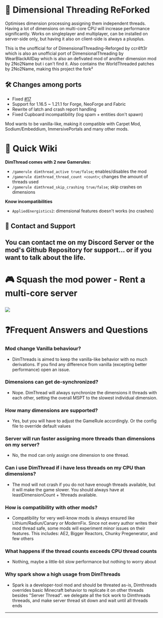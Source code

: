# 🌌 Dimensional Threading ReForked
Optimises dimension processing assigning them independent threads.
Having a lot of dimensions on multi-core CPU will increase performance significantly.
Works on singleplayer and multiplayer, can be installed on server-side only,
but having it also on client-side is always a plusplus.


This is the unofficial for of DimensionalThreading-Reforged by ccr4ft3r
which is also an unofficial port of DimensionalThreading by WearBlackAllDay
which is also an defivated mod of another dimension mod by 2No2Name but i can't find it.
Also contains the WorldThreaded patches by 2No2Name, making this project the fork²

## 🛠️ Changes among ports
- Fixed [#17](https://github.com/CCr4ft3r/DimensionalThreading-Reforged/issues/17)
- Support for 1.16.5 ~ 1.21.1 for Forge, NeoForge and Fabric
- Rewrite of latch and crash report handling
- Fixed Cupboard incompatibility (log spam + entities don't spawn)

Mod wants to be vanilla-like, making it compatible with Carpet Mod, Sodium/Embeddium,
ImmersivePortals and many other mods.

# 📖 Quick Wiki
**DimThread comes with 2 new Gamerules:**
- ``/gamerule dimthread_active true/false``; enables/disables the mod
- ``/gamerule dimthread_thread_count <count>``; changes the amount of threads used
- ``/gamerule dimthread_skip_crashing true/false``; skip crashes on dimensions

**Know incompatibilities**
- ``AppliedEnergistics2``: dimensional features doesn't works (no crashes)

## 📱 Contact and Support
You can contact me on my Discord Server or the mod's Github Repository for support...
or if you want to talk about the life.
---
# 🎮 Squash the mod power - Rent a multi-core server
[![](https://i.imgur.com/2WFmJzc.png)](https://www.kinetichosting.net/game-servers)
---

# ❓Frequent Answers and Questions
### Mod change Vanilla behaviour?
- DimThreads is aimed to keep the vanilla-like behavior with no much derivations. If you find any difference from vanilla (excepting better performance) open an issue.
### Dimensions can get de-synchronized?
- Nope. DimThread will always synchronize the dimensions it threads with each other, setting the overall MSPT to the slowest individual dimension.

### How many dimensions are supported?
- Yes, but you will have to adjust the GameRule accordingly. Or the config file to override default values

### Server will run faster assigning more threads than dimensions on my server?
- No, the mod can only assign one dimension to one thread.

### Can i use DimThread if i have less threads on my CPU than dimensions?
- The mod will not crash if you do not have enough threads available, but it will make the game slower. You should always have at leastDimensionCount + 1threads available.

### How is compatibility with other mods?
- Compatibility for very well-know mods is always ensured like Lithium/Radiun/Canary or ModernFix. Since not every author writes their mod thread safe, some mods will experiment minor issues on their features. This includes: AE2, Bigger Reactors, Chunky Pregenerator, and few others

### What happens if the thread counts exceeds CPU thread counts
- Nothing, maybe a little-bit slow performance but nothing to worry about

### Why spark show a high usage from DimThreads
- Spark is a developer-tool mod and should be threated as-is, Dimthreads overrides basic Minecraft behavior to replicate it on other threads besides "Server Thread". we delegate all the tick work to Dimthreads threeads, and make server thread sit down and wait until all threads ends

---